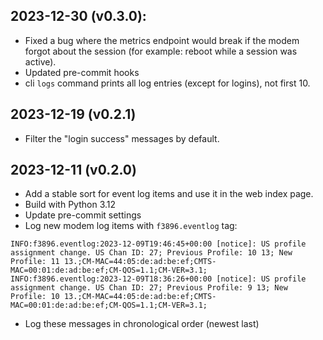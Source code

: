 ## 2023-12-30 (v0.3.0):

  * Fixed a bug where the metrics endpoint would break if the modem forgot
    about the session (for example: reboot while a session was active).
  * Updated pre-commit hooks
  * cli `logs` command prints all log entries (except for logins), not first 10.

## 2023-12-19 (v0.2.1)

  * Filter the "login success" messages by default.

## 2023-12-11 (v0.2.0)

  * Add a stable sort for event log items and use it in the web
    index page.
  * Build with Python 3.12
  * Update pre-commit settings
  * Log new modem log items with `f3896.eventlog` tag:
```
INFO:f3896.eventlog:2023-12-09T19:46:45+00:00 [notice]: US profile assignment change. US Chan ID: 27; Previous Profile: 10 13; New Profile: 11 13.;CM-MAC=44:05:de:ad:be:ef;CMTS-MAC=00:01:de:ad:be:ef;CM-QOS=1.1;CM-VER=3.1;
INFO:f3896.eventlog:2023-12-09T18:36:26+00:00 [notice]: US profile assignment change. US Chan ID: 27; Previous Profile: 9 13; New Profile: 10 13.;CM-MAC=44:05:de:ad:be:ef;CMTS-MAC=00:01:de:ad:be:ef;CM-QOS=1.1;CM-VER=3.1;
```
  * Log these messages in chronological order (newest last)
